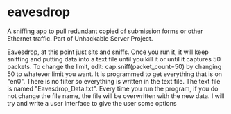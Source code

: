 # eavesdrop
A sniffing app to pull redundant copied of submission forms or 
other Ethernet traffic. Part of Unhackable Server Project. 

Eavesdrop, at this point just sits and sniffs. Once you run it,
 it will keep sniffing and putting data into a text file until you kill it or until it captures 
 50 packets.
 To change the limit, edit:
        cap.sniff(packet_count=50) 
 by changing 50 to whatever limit you want.
  It is programmed to get everything that is on "en0". There is no filter so everything
 is written in the text file. 
 The text file is named "Eavesdrop_Data.txt". Every time you run the program, if you do not change the file name,
 the file will be overwritten with the new data.
 I will try and write a user interface to give the user some options